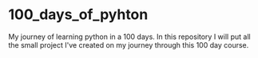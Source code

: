 # 100_days_of_pyhton
My journey of learning python in a 100 days.
In this repository I will put all the small project I've created on my journey through this 100 day course.

